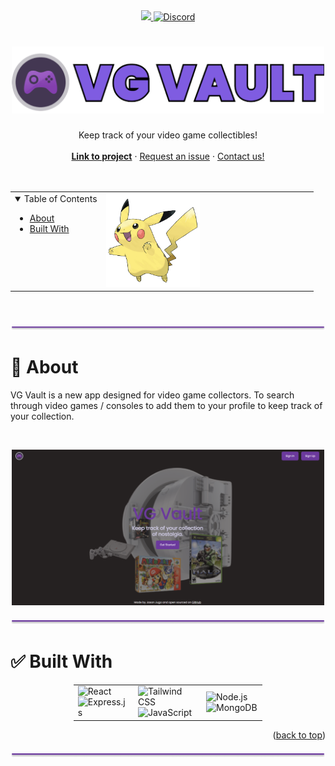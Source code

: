 <div align="center">
<a href="#">
    <img height="28px" src="https://deploy.cyclic.sh/button.svg" />
</a>
<a href="https://discord.com/users/264264080934567946">
  <img height="28px" src="https://img.shields.io/badge/Discord-7289da?&logo=discord&logoColor=white" alt="Discord"/>
</a>
</div>

<h1 align="center">
  <a href="#">
    <img src="logobar.png" alt="VG Vault logo" width="500">
  </a>
</h1>

<div align="center">
  Keep track of your video game collectibles!  
  <br/>
  <br/>
  <a href="#"><strong>Link to project</strong></a>
  ·
  <a href="https://github.com/HondaChan14/VG-Vault/issues">Request an issue</a>
  ·
  <a href="https://github.com/HondaChan14">Contact us!</a>
</div>

<br/>
<br/>

<div align="center" id="top">
<table>
  <tr>
    <td valign="top" style="width:30%">
      <details open="open">
  <summary>Table of Contents</summary>

  - [About](#-about)
  - [Built With](#-built-with)

  </details>
    </td>
    <td valign="top" style="width:70%"><img src="pikachu.png" alt="The pokemon pikachu" width="150"/></td>
  </tr>
</table>
</div>


<br/>
<br/>

<div align='center'>
  <img src="line.png">
</div>

# 📢 About

VG Vault is a new app designed for video game collectors. To search through video games / consoles to add them to your profile to keep track of your collection.

<br/>

<p align="center">
<img src="vgvault.png" alt="Image of VG Vault landing page" width="500">
</p>

<div align='center'>
  <img src="line.png">
</div>

# ✅ Built With

<div style="width:60%;margin:0 auto;" align="center">
  <table>
    <tr>
      <td valign="center">
      <img width="100%" title="React" src="https://img.shields.io/badge/React-0e062a?style=for-the-badge&logo=react&logoColor=61DAFB" alt="React"/>
      <img width="100%" title="Express" src="https://img.shields.io/badge/Express.js-404D59?style=for-the-badge" alt="Express.js"/>
      </td>
      <td valign="center">
       <img width="100%" title="Tailwind CSS" src="https://img.shields.io/badge/Tailwind_CSS-38B2AC?style=for-the-badge&logo=tailwind-css&logoColor=white" alt="Tailwind CSS"/>
       <img width="100%" title="JavaScript" src="https://img.shields.io/badge/JavaScript-F7DF1E?style=for-the-badge&logo=JavaScript&logoColor=white" alt="JavaScript"/>
      </td>
      <td valign="center">
       <img width="100%" title="Node.js" src="https://img.shields.io/badge/Node.js-90c53f?style=for-the-badge&logo=node.js&logoColor=white" alt="Node.js"/>
       <img width="100%" title="MongoDB" src="https://img.shields.io/badge/MongoDB-4EA94B?style=for-the-badge&logo=mongodb&logoColor=white" alt="MongoDB"/>
      </td>
    </tr>
  </table>
</div>

<p align="right">(<a href="#top">back to top</a>)</p>


<div align='center'>
  <img src="line.png">
</div>
